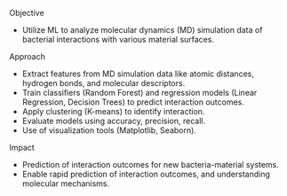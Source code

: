 Objective
- Utilize ML to analyze molecular dynamics (MD) simulation data of bacterial interactions with various material surfaces.

Approach
- Extract features from MD simulation data like atomic distances, hydrogen bonds, and molecular descriptors.
- Train classifiers (Random Forest) and regression models (Linear Regression, Decision Trees) to predict interaction outcomes.
- Apply clustering (K-means) to identify interaction.
- Evaluate models using accuracy, precision, recall.
- Use of visualization tools (Matplotlib, Seaborn).

Impact
- Prediction of interaction outcomes for new bacteria-material systems.
- Enable rapid prediction of interaction outcomes, and understanding molecular mechanisms.
